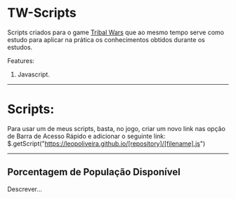 # TW-Scripts

Scripts criados para o game <a href="www.tribalwars.com.br">Tribal Wars</a> que ao mesmo tempo serve como estudo para aplicar na prática os conhecimentos obtidos durante os estudos.

Features: 

1. Javascript.

<hr />

# Scripts:

Para usar um de meus scripts, basta, no jogo, criar um novo link nas opção de Barra de Acesso Rápido e adicionar o seguinte link:
$.getScript("https://leopoliveira.github.io/[repository]/[filename].js")

<hr />

<h2>Porcentagem de População Disponível</h2>

Descrever...

